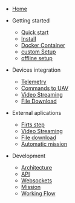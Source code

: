 <!-- docs/_sidebar.md -->

- [Home](/)

- Getting started

  - [Quick start](GettingStarted/QuickStart.md)
  - [Install](GettingStarted/Instalation.md)
  - [Docker Container](GettingStarted/DockerContainer.md)
  - [custom Setup](GettingStarted/Instalation.md)
  - [offline setup](GettingStarted/OfflineSetup.md)

- Devices integration

  - [Telemetry ](deviceIntegration/Telemetria.md)
  - [Commands to UAV ](deviceIntegration/Mission.md)
  - [Video Streaming ](deviceIntegration/videoStreaming.md)
  - [File Download ](deviceIntegration/DonwloadFiles.md)

- External aplications

  - [Firts step ](ExternalApplication/FirstStep.md)
  - [Video Streaming ](ExternalApplication/videoStreaming.md)
  - [File download ](ExternalApplication/DownloadFiles.md)
  - [Automatic mission ](ExternalApplication/DownloadFiles.md)

- Development
  - [Architecture](Development/Architecture.md)
  - [API ](Development/api.md)
  - [Websockets ](Development/websocket.md)
  - [Mission](Development/flowMission.md)
  - [Working Flow](Development/flowMission.md)
